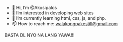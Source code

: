 - 👋 Hi, I’m @Akosipalos
- 👀 I’m interested in developing web sites
- 🌱 I’m currently learning html, css, js, and php.
- 📫 How to reach me: walakongpakestill@gmail.com

BASTA DL NYO NA LANG YAWA!!!
